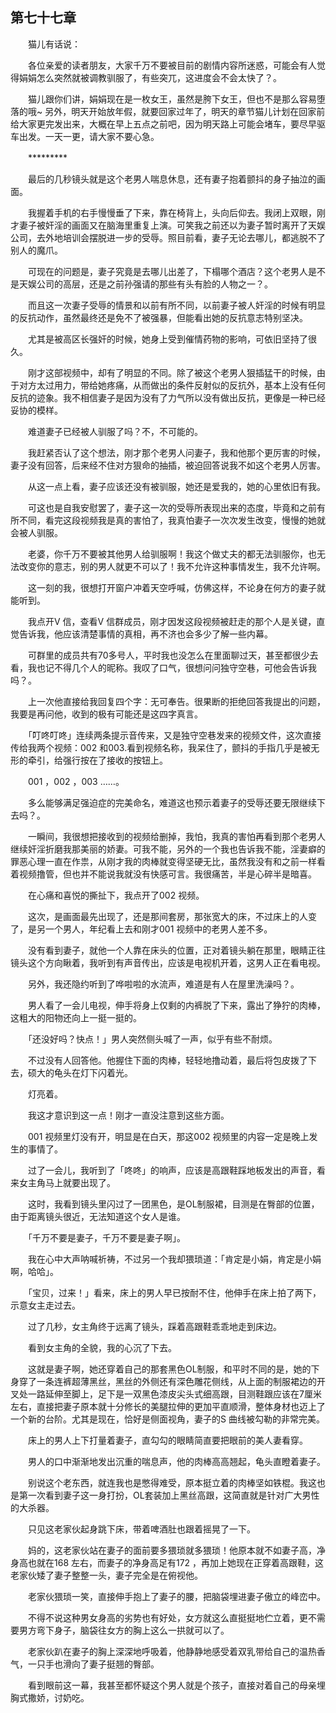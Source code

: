 ## 第七十七章

　　猫儿有话说：

　　各位亲爱的读者朋友，大家千万不要被目前的剧情内容所迷惑，可能会有人觉得娟娟怎么突然就被调教驯服了，有些突兀，这进度会不会太快了？。

　　猫儿跟你们讲，娟娟现在是一枚女王，虽然是胯下女王，但也不是那么容易堕落的哦~ 另外，明天开始放年假，就要回家过年了，明天的章节猫儿计划在回家前给大家更完发出来，大概在早上五点之前吧，因为明天路上可能会堵车，要尽早驱车出发。一天一更，请大家不要心急。

　　*********

　　最后的几秒镜头就是这个老男人喘息休息，还有妻子抱着颤抖的身子抽泣的画面。

　　我握着手机的右手慢慢垂了下来，靠在椅背上，头向后仰去。我闭上双眼，刚才妻子被奸淫的画面又在脑海里重复上演。可笑我之前还以为妻子暂时离开了天娱公司，去外地培训会摆脱进一步的受辱。照目前看，妻子无论去哪儿，都逃脱不了别人的魔爪。

　　可现在的问题是，妻子究竟是去哪儿出差了，下榻哪个酒店？这个老男人是不是天娱公司的高层，还是之前孙强请的那些有头有脸的人物之一？。

　　而且这一次妻子受辱的情景和以前有所不同，以前妻子被人奸淫的时候有明显的反抗动作，虽然最终还是免不了被强暴，但能看出她的反抗意志特别坚决。

　　尤其是被高区长强奸的时候，她身上受到催情药物的影响，可依旧坚持了很久。

　　刚才这部视频中，却有了明显的不同。除了被这个老男人狠插猛干的时候，由于对方太过用力，带给她疼痛，从而做出的条件反射似的反抗外，基本上没有任何反抗的迹象。我不相信妻子是因为没有了力气所以没有做出反抗，更像是一种已经妥协的模样。

　　难道妻子已经被人驯服了吗？不，不可能的。

　　我赶紧否认了这个想法，刚才那个老男人问妻子，我和他那个更厉害的时候，妻子没有回答，后来经不住对方狠命的抽插，被迫回答说我不如这个老男人厉害。

　　从这一点上看，妻子应该还没有被驯服，她还是爱我的，她的心里依旧有我。

　　可这也是自我安慰罢了，妻子这一次的受辱所表现出来的态度，毕竟和之前有所不同，看完这段视频我是真的害怕了，我真怕妻子一次次发生改变，慢慢的她就会被人驯服。

　　老婆，你千万不要被其他男人给驯服啊！我这个做丈夫的都无法驯服你，也无法改变你的意志，别的男人就更不可以了！我不允许这种事情发生，我不允许啊。

　　这一刻的我，很想打开窗户冲着天空呼喊，仿佛这样，不论身在何方的妻子就能听到。

　　我点开V 信，查看V 信群成员，刚才因发这段视频被赶走的那个人是关键，直觉告诉我，他应该清楚事情的真相，再不济也会多少了解一些内幕。

　　可群里的成员共有70多号人，平时我也没怎么在里面聊过天，甚至都很少去看，我也记不得几个人的昵称。我叹了口气，很想问问独守空巷，可他会告诉我吗？。

　　上一次他直接给我回复四个字：无可奉告。很果断的拒绝回答我提出的问题，我要是再问他，收到的极有可能还是这四字真言。

　　「叮咚叮咚」连续两条提示音传来，又是独守空巷发来的视频文件，这次直接传给我两个视频：002 和003.看到视频名称，我呆住了，颤抖的手指几乎是被无形的牵引，给强行按在了接收的按钮上。

　　001 ，002 ，003 ……。

　　多么能够满足强迫症的完美命名，难道这也预示着妻子的受辱还要无限继续下去吗？。

　　一瞬间，我很想把接收到的视频给删掉，我怕，我真的害怕再看到那个老男人继续奸淫折磨我那美丽的娇妻。可我不能，另外的一个我也告诉我不能，淫妻癖的罪恶心理一直在作祟，从刚才我的肉棒就变得坚硬无比，虽然我没有和之前一样看着视频撸管，但也并不能说我就没有快感可言。我很痛苦，半是心碎半是暗喜。

　　在心痛和喜悦的撕扯下，我点开了002 视频。

　　这次，是画面最先出现了，还是那间套房，那张宽大的床，不过床上的人变了，是另一个男人，年纪看上去和刚才001 视频中的老男人差不多。

　　没有看到妻子，就他一个人靠在床头的位置，正对着镜头躺在那里，眼睛正往镜头这个方向瞅着，我听到有声音传出，应该是电视机开着，这男人正在看电视。

　　另外，我还隐约听到了哗啦啦的水流声，难道是有人在屋里洗澡吗？。

　　男人看了一会儿电视，伸手将身上仅剩的内裤脱了下来，露出了狰狞的肉棒，这粗大的阳物还向上一挺一挺的。

　　「还没好吗？快点！」男人突然侧头喊了一声，似乎有些不耐烦。

　　不过没有人回答他。他握住下面的肉棒，轻轻地撸动着，最后将包皮拨了下去，硕大的龟头在灯下闪着光。

　　灯亮着。

　　我这才意识到这一点！刚才一直没注意到这些方面。

　　001 视频里灯没有开，明显是在白天，那这002 视频里的内容一定是晚上发生的事情了。

　　过了一会儿，我听到了「咚咚」的响声，应该是高跟鞋踩地板发出的声音，看来女主角马上就要出现了。

　　这时，我看到镜头里闪过了一团黑色，是OL制服裙，目测是在臀部的位置，由于距离镜头很近，无法知道这个女人是谁。

　　「千万不要是妻子，千万不要是妻子啊」。

　　我在心中大声呐喊祈祷，不过另一个我却猥琐道：「肯定是小娟，肯定是小娟啊，哈哈」。

　　「宝贝，过来！」看来，床上的男人早已按耐不住，他伸手在床上拍了两下，示意女主走过去。

　　过了几秒，女主角终于远离了镜头，踩着高跟鞋乖乖地走到床边。

　　看到女主角的全貌，我的心沉了下去。

　　这就是妻子啊，她还穿着自己的那套黑色OL制服，和平时不同的是，她的下身穿了一条连裤超薄黑丝，黑丝的外侧还有深色雕花侧线，从上面的制服裙边的开叉处一路延伸至脚上，足下是一双黑色漆皮尖头式细高跟，目测鞋跟应该在7厘米左右，直接把妻子原本就十分修长的美腿拉伸的更加平直顺滑，整体身材也迈上了一个新的台阶。尤其是现在，恰好是侧面视角，妻子的S 曲线被勾勒的非常完美。

　　床上的男人上下打量着妻子，直勾勾的眼睛简直要把眼前的美人妻看穿。

　　男人的口中渐渐地发出沉重的喘息声，他的肉棒高高翘起，龟头直瞪着妻子。

　　别说这个老东西，就连我也是憋得难受，原本挺立着的肉棒坚如铁棍。我这也是第一次看到妻子这一身打扮，OL套装加上黑丝高跟，这简直就是针对广大男性的大杀器。

　　只见这老家伙起身跳下床，带着啤酒肚也跟着摇晃了一下。

　　妈的，这老家伙站在妻子的面前要多猥琐就多猥琐！他原本就不如妻子高，净身高也就在168 左右，而妻子的净身高足有172 ，再加上她现在正穿着高跟鞋，这老家伙矮了妻子整整一头，妻子完全是在俯视他。

　　老家伙猥琐一笑，直接伸手抱上了妻子的腰，把脑袋埋进妻子傲立的峰峦中。

　　不得不说这种男女身高的劣势也有好处，女方就这么直挺挺地伫立着，更不需要男方弯下身子，脑袋往女方的胸上这么一拱就可以了。

　　老家伙趴在妻子的胸上深深地呼吸着，他静静地感受着双乳带给自己的温热香气，一只手也滑向了妻子挺翘的臀部。

　　看到眼前这一幕，我甚至都怀疑这个男人就是个孩子，直接对着自己的母亲埋胸式撒娇，讨奶吃。

